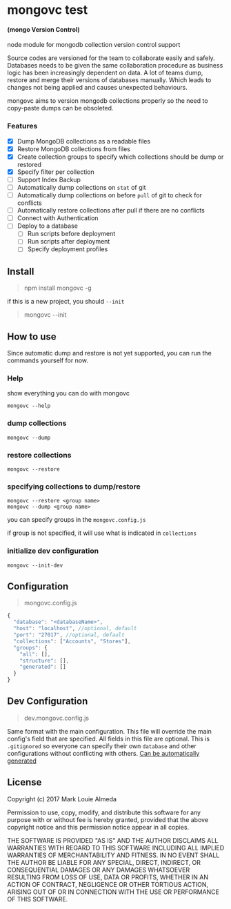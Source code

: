 # mongovc  test
#### (mongo Version Control)
node module for mongodb collection version control support

Source codes are versioned for the team to collaborate easily and safely. Databases needs to be given the same collaboration procedure as business logic has been increasingly dependent on data. A lot of teams dump, restore and merge their versions of databases manually. Which leads to changes not being applied and causes unexpected behaviours.
 
mongovc aims to version mongodb collections properly so the need to copy-paste dumps can be obsoleted. 

### Features
- [x] Dump MongoDB collections as a readable files
- [x] Restore MongoDB collections from files
- [x] Create collection groups to specify which collections should be dump or restored 
- [x] Specify filter per collection
- [ ] Support Index Backup
- [ ] Automatically dump collections on `stat` of git 
- [ ] Automatically dump collections on before `pull` of git to check for conflicts
- [ ] Automatically restore collections after pull if there are no conflicts
- [ ] Connect with Authentication
- [ ] Deploy to a database
  - [ ] Run scripts before deployment
  - [ ] Run scripts after deployment
  - [ ] Specify deployment profiles

## Install

> npm install mongovc -g

if this is a new project, you should `--init`  
> mongovc --init

## How to use
Since automatic dump and restore is not yet supported, you can run the commands yourself for now.

### Help
show everything you can do with mongovc
```
mongovc --help
```

### dump collections
```shell
mongovc --dump
```

### restore collections
```shell
mongovc --restore
```

### specifying collections to dump/restore

```shell
mongovc --restore <group name>
mongovc --dump <group name>
```
you can specify groups in the `mongovc.config.js`

if group is not specified, it will use what is indicated in `collections` 

### initialize dev configuration
```shell
mongovc --init-dev
```

## Configuration
> mongovc.config.js
```javascript
{
  "database": "<databaseName>",
  "host": "localhost", //optional, default
  "port": "27017", //optional, default
  "collections": ["Accounts", "Stores"],
  "groups": {
    "all": [],
    "structure": [],
    "generated": []
  }
}
```

## Dev Configuration
> dev.mongovc.config.js

Same format with the main configuration. This file will override the main config's field that are specified.
All fields in this file are optional.
This is `.gitignored` so everyone can specify their own `database` and other configurations without conflicting with others.
[Can be automatically generated](https://github.com/louiealmeda/mongovc/blob/master/README.md#initialize-dev-configuration)

## License

Copyright (c) 2017 Mark Louie Almeda

Permission to use, copy, modify, and distribute this software for any
purpose with or without fee is hereby granted, provided that the above
copyright notice and this permission notice appear in all copies.

THE SOFTWARE IS PROVIDED "AS IS" AND THE AUTHOR DISCLAIMS ALL WARRANTIES
WITH REGARD TO THIS SOFTWARE INCLUDING ALL IMPLIED WARRANTIES OF
MERCHANTABILITY AND FITNESS. IN NO EVENT SHALL THE AUTHOR BE LIABLE FOR
ANY SPECIAL, DIRECT, INDIRECT, OR CONSEQUENTIAL DAMAGES OR ANY DAMAGES
WHATSOEVER RESULTING FROM LOSS OF USE, DATA OR PROFITS, WHETHER IN AN
ACTION OF CONTRACT, NEGLIGENCE OR OTHER TORTIOUS ACTION, ARISING OUT OF
OR IN CONNECTION WITH THE USE OR PERFORMANCE OF THIS SOFTWARE.

